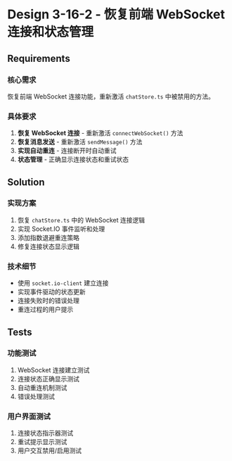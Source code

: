 # Design 3-16-2 - 恢复前端 WebSocket 连接和状态管理

## Requirements

### 核心需求
恢复前端 WebSocket 连接功能，重新激活 `chatStore.ts` 中被禁用的方法。

### 具体要求
1. **恢复 WebSocket 连接** - 重新激活 `connectWebSocket()` 方法
2. **恢复消息发送** - 重新激活 `sendMessage()` 方法
3. **实现自动重连** - 连接断开时自动重试
4. **状态管理** - 正确显示连接状态和重试状态

## Solution

### 实现方案
1. 恢复 `chatStore.ts` 中的 WebSocket 连接逻辑
2. 实现 Socket.IO 事件监听和处理
3. 添加指数退避重连策略
4. 修复连接状态显示逻辑

### 技术细节
- 使用 `socket.io-client` 建立连接
- 实现事件驱动的状态更新
- 连接失败时的错误处理
- 重连过程的用户提示

## Tests

### 功能测试
1. WebSocket 连接建立测试
2. 连接状态正确显示测试
3. 自动重连机制测试
4. 错误处理测试

### 用户界面测试
1. 连接状态指示器测试
2. 重试提示显示测试
3. 用户交互禁用/启用测试
